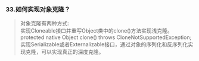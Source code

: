 ### 33.如何实现对象克隆？
> 对象克隆有两种方式:                        
  实现Cloneable接口并重写Object类中的clone()方法实现浅克隆。              
> protected native Object clone() throws CloneNotSupportedException;                            
  实现Serializable或者Externalizable接口，通过对象的序列化和反序列化实现克隆，可以实现真正的深度克隆。   
